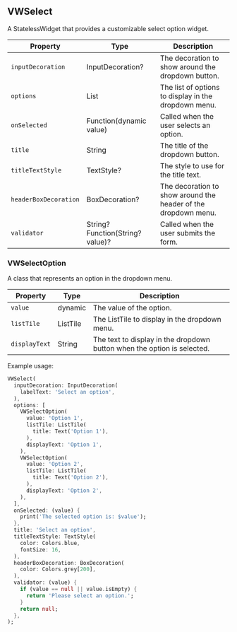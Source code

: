 ## VWSelect

A StatelessWidget that provides a customizable select option widget.

| Property              | Type                             | Description                                                    |
| --------------------- | -------------------------------- | -------------------------------------------------------------- |
| `inputDecoration`     | InputDecoration?                 | The decoration to show around the dropdown button.             |
| `options`             | List<VWSelectOption>             | The list of options to display in the dropdown menu.           |
| `onSelected`          | Function(dynamic value)          | Called when the user selects an option.                        |
| `title`               | String                           | The title of the dropdown button.                              |
| `titleTextStyle`      | TextStyle?                       | The style to use for the title text.                           |
| `headerBoxDecoration` | BoxDecoration?                   | The decoration to show around the header of the dropdown menu. |
| `validator`           | String? Function(String? value)? | Called when the user submits the form.                         |

### VWSelectOption

A class that represents an option in the dropdown menu.

| Property      | Type     | Description                                                             |
| ------------- | -------- | ----------------------------------------------------------------------- |
| `value`       | dynamic  | The value of the option.                                                |
| `listTile`    | ListTile | The ListTile to display in the dropdown menu.                           |
| `displayText` | String   | The text to display in the dropdown button when the option is selected. |

Example usage:

```dart
VWSelect(
  inputDecoration: InputDecoration(
    labelText: 'Select an option',
  ),
  options: [
    VWSelectOption(
      value: 'Option 1',
      listTile: ListTile(
        title: Text('Option 1'),
      ),
      displayText: 'Option 1',
    ),
    VWSelectOption(
      value: 'Option 2',
      listTile: ListTile(
        title: Text('Option 2'),
      ),
      displayText: 'Option 2',
    ),
  ],
  onSelected: (value) {
    print('The selected option is: $value');
  },
  title: 'Select an option',
  titleTextStyle: TextStyle(
    color: Colors.blue,
    fontSize: 16,
  ),
  headerBoxDecoration: BoxDecoration(
    color: Colors.grey[200],
  ),
  validator: (value) {
    if (value == null || value.isEmpty) {
      return 'Please select an option.';
    }
    return null;
  },
);
